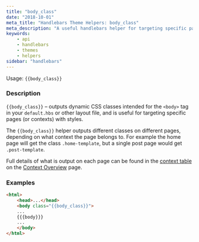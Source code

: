 ```yaml
---
title: "body_class"
date: "2018-10-01"
meta_title: "Handlebars Theme Helpers: body_class"
meta_description: "A useful handlebars helper for targeting specific pages of your Ghost publication with styles. Read more about Ghost themes! 👻"
keywords:
    - api
    - handlebars
    - themes
    - helpers
sidebar: "handlebars"
---
```


Usage: `{{body_class}}`

### Description

`{{body_class}}` – outputs dynamic CSS classes intended for the `<body>` tag in your `default.hbs` or other layout file, and is useful for targeting specific pages (or contexts) with styles.

The `{{body_class}}` helper outputs different classes on different pages, depending on what context the page belongs to. For example the home page will get the class `.home-template`, but a single post page would get `.post-template`.

Full details of what is output on each page can be found in the [context table](/docs/context-overview#section-context-table) on the [Context Overview](doc:context-overview) page.

### Examples

```html
<html>
    <head>...</head>
    <body class="{{body_class}}">
    ...
    {{{body}}}
    ...
    </body>
</html>
```


